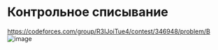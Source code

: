 # Контрольное списывание
https://codeforces.com/group/R3IJoiTue4/contest/346948/problem/B
![image](https://github.com/OrlovAlexey/Olympiad-programming/assets/33424589/162a4b84-fd36-4009-802b-a19eb10a8c7a)
